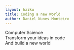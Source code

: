 ```yaml
---
layout: haiku
title: Coding a new World
author: Daniel Nunes Monteiro
---
```


Computer Science<br>
Transform your ideas in code<br>
And build a new world<br>